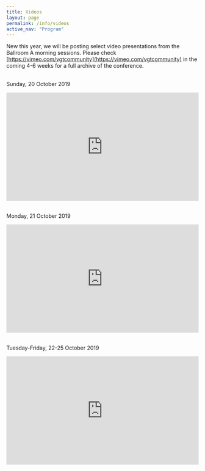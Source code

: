 ```yaml
---
title: Videos
layout: page
permalink: /info/videos
active_nav: "Program"
---
```

New this year, we will be posting select video presentations from the Ballroom A morning sessions. Please check [https://vimeo.com/vgtcommunity](https://vimeo.com/vgtcommunity) in the coming 4-6 weeks for a full archive of the conference.  
<br>

Sunday, 20 October 2019  
 
<div style='padding:56.25% 0 0 0;position:relative;'><iframe src='https://vimeo.com/showcase/6517822/embed' allowfullscreen frameborder='0' style='position:absolute;top:0;left:0;width:100%;height:100%;'></iframe></div>
<br>

Monday, 21 October 2019 

<div style='padding:56.34% 0 0 0;position:relative;'><iframe src='https://vimeo.com/showcase/6518210/embed' allowfullscreen frameborder='0' style='position:absolute;top:0;left:0;width:100%;height:100%;'></iframe></div>
<br>

Tuesday-Friday, 22-25 October 2019  

<div style='padding:56.25% 0 0 0;position:relative;'><iframe src='https://vimeo.com/showcase/6524122/embed' allowfullscreen frameborder='0' style='position:absolute;top:0;left:0;width:100%;height:100%;'></iframe></div>
